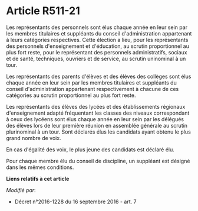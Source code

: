 # Article R511-21

Les représentants des personnels sont élus chaque année en leur sein par les membres titulaires et suppléants du conseil
d'administration appartenant à leurs catégories respectives. Cette élection a lieu, pour les représentants des personnels
d'enseignement et d'éducation, au scrutin proportionnel au plus fort reste, pour le représentant des personnels
administratifs, sociaux et de santé, techniques, ouvriers et de service, au scrutin uninominal à un tour.

Les représentants des parents d'élèves et des élèves des collèges sont élus chaque année en leur sein par les membres
titulaires et suppléants du conseil d'administration appartenant respectivement à chacune de ces catégories au scrutin
proportionnel au plus fort reste.

Les représentants des élèves des lycées et des établissements régionaux d'enseignement adapté fréquentant les classes des
niveaux correspondant à ceux des lycéens sont élus chaque année en leur sein par les délégués des élèves lors de leur
première réunion en assemblée générale au scrutin plurinominal à un tour. Sont déclarés élus les candidats ayant obtenu le
plus grand nombre de voix. 

En cas d'égalité des voix, le plus jeune des candidats est déclaré élu. 

Pour chaque membre élu du conseil de discipline, un suppléant est désigné dans les mêmes conditions.

**Liens relatifs à cet article**

_Modifié par_:

  - Décret n°2016-1228 du 16 septembre 2016 - art. 7
